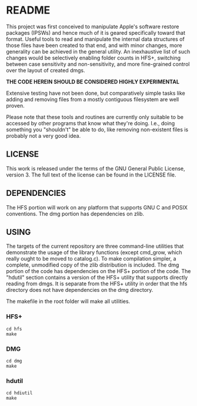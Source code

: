 README
======

This project was first conceived to manipulate Apple's software restore
packages (IPSWs) and hence much of it is geared specifically toward that
format. Useful tools to read and manipulate the internal data structures of
those files have been created to that end, and with minor changes, more
generality can be achieved in the general utility. An inexhaustive list of
such changes would be selectively enabling folder counts in HFS+, switching
between case sensitivity and non-sensitivity, and more fine-grained control
over the layout of created dmgs.

**THE CODE HEREIN SHOULD BE CONSIDERED HIGHLY EXPERIMENTAL**

Extensive testing have not been done, but comparatively simple tasks like
adding and removing files from a mostly contiguous filesystem are well
proven.

Please note that these tools and routines are currently only suitable to be
accessed by other programs that know what they're doing. I.e., doing
something you "shouldn't" be able to do, like removing non-existent files is
probably not a very good idea.

LICENSE
-------

This work is released under the terms of the GNU General Public License,
version 3. The full text of the license can be found in the LICENSE file.

DEPENDENCIES
------------

The HFS portion will work on any platform that supports GNU C and POSIX
conventions. The dmg portion has dependencies on zlib.

USING
-----

The targets of the current repository are three command-line utilities that
demonstrate the usage of the library functions (except cmd_grow, which really
ought to be moved to catalog.c). To make compilation simpler, a complete,
unmodified copy of the zlib distribution is included. The dmg portion of the
code has dependencies on the HFS+ portion of the code. The "hdutil" section
contains a version of the HFS+ utility that supports directly reading from
dmgs. It is separate from the HFS+ utility in order that the hfs directory
does not have dependencies on the dmg directory.

The makefile in the root folder will make all utilities.

### HFS+

	cd hfs
	make

### DMG

	cd dmg
	make

### hdutil
	cd hdiutil
	make

